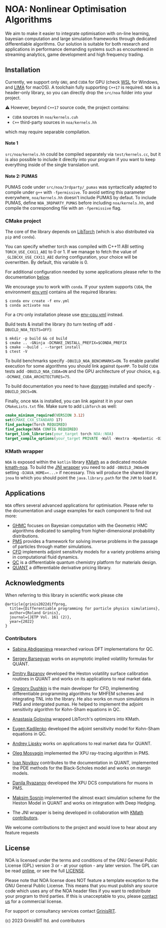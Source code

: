 # NOA: Nonlinear Optimisation Algorithms

We aim to make it easier to integrate optimisation with on-line learning, bayesian computation and 
large simulation frameworks through dedicated differentiable algorithms. 
Our solution is suitable for both research 
and applications in performance demanding systems 
such as encountered in streaming analytics, game development 
and high frequency trading.

## Installation 

Currently, we support only `GNU`, and `CUDA` for GPU 
(check [WSL](https://docs.nvidia.com/cuda/wsl-user-guide/index.html) for Windows,
and [LIMA](https://github.com/lima-vm/lima) for macOS).
A toolchain fully supporting `C++17` is required.
`NOA` is a header-only library, so you can directly 
drop the `src/noa` folder into your project.

:warning: However, beyond `C++17` source code, the project contains:
* `CUDA` sources in `noa/kernels.cuh`
* `C++` third-party sources in `noa/kernels.hh`

which may require separable compilation.

#### Note 1
`src/noa/kernels.hh` could be compiled separately via `test/kernels.cc`, but it is also possible to include it directly into your program if you want to keep everything inside of the single translation unit.
#### Note 2: PUMAS
PUMAS code under `src/noa/3rdparty/_pumas` was syntactically adapted to compile under `g++` with `-fpermissive`.
To avoid setting this parameter everywhere, `noa/kernels.hh` doesn't include PUMAS by defaut.
To include PUMAS, define `NOA_3RDPARTY_PUMAS` before including `noa/kernels.hh`, and compile the corresponding file with an `-fpermissive` flag.

### CMake project
The core of the library depends on 
[LibTorch](https://pytorch.org/get-started/locally) 
(which is also distributed via `pip` and `conda`).

You can specify whether torch was compiled with C++11 ABI 
setting `TORCH_USE_CXX11_ABI` to 0 or 1. 
If we manage to fetch the value of `_GLIBCXX_USE_CXX11_ABI`
during configuration, your choice will be overwritten.
By default, this variable is 0.


For additional configuration needed by some applications
please refer to the documentation [below](#applications).

We encourage you to work with `conda`. 
If your system supports `CUDA`, the environment [env.yml](env.yml) 
contains all the required libraries:
```
$ conda env create -f env.yml
$ conda activate noa
```
For a `CPU` only installation please use [env-cpu.yml](env-cpu.yml) instead.

Build tests & install the library 
(to turn testing off add `-DBUILD_NOA_TESTS=OFF`):
```
$ mkdir -p build && cd build
$ cmake .. -GNinja -DCMAKE_INSTALL_PREFIX=$CONDA_PREFIX
$ cmake --build . --target install
$ ctest -V
```
To build benchmarks specify `-DBUILD_NOA_BENCHMARKS=ON`. 
To enable parallel execution for some algorithms you should link against `OpenMP`.
To build `CUDA` tests add `-DBUILD_NOA_CUDA=ON` 
and the  GPU architecture of your choice,
e.g. `-DCMAKE_CUDA_ARCHITECTURES=75`.

To build documentation you need to have [doxygen](https://doxygen.nl/) installed and 
specify `-DBUILD_DOCS=ON`.

Finally, once `NOA` is installed, 
you can link against it in your own `CMakeLists.txt` file.
Make sure to add `LibTorch` as well:
```cmake
cmake_minimum_required(VERSION 3.12)
set(CMAKE_CXX_STANDARD 17)
find_package(Torch REQUIRED)
find_package(NOA CONFIG REQUIRED)
target_link_libraries(your_target torch NOA::NOA)
target_compile_options(your_target PRIVATE -Wall -Wextra -Wpedantic -O3)
```

### KMath wrapper
`NOA` is exposed within the `kotlin` library
[KMath](https://github.com/mipt-npm/kmath) as a dedicated module
[kmath-noa](https://github.com/mipt-npm/kmath/tree/feature/noa/kmath-noa).
To build the [JNI wrapper](jnoa) you need to add `-DBUILD_JNOA=ON` setting `-DJAVA_HOME=<...>` if necessary. 
This will produce the shared library `jnoa` to which
you should point the `java.library.path` for the `JVM` to load it.

## Applications

`NOA` offers several advanced applications for optimisation. 
Please refer to the documentation and usage examples 
for each component to find out more:
* [GHMC](docs/ghmc) focuses on Bayesian computation 
with the Geometric HMC algorithms dedicated to sampling 
from higher-dimensional probability distributions. 
* [PMS](docs/pms) provides a framework for solving inverse problems
in the passage of particles through matter simulations. 
* [CFD](docs/cfd) implements adjoint sensitivity models for a variety 
problems arising in computational fluid dynamics.
* [QC](docs/qc) is a differentiable quantum chemistry platform for materials design.
* [QUANT](docs/quant) a differentiable derivative 
pricing library.

## Acknowledgments

When referring to this library in scientific work please cite

```
@article{grinis2022diffprog,
  title={Differentiable programming for particle physics simulations},
  author={Roland Grinis},
  journal={JETP Vol. 161 (2)},
  year={2022}
}
```

### Contributors

* [Sabina Abdiganieva](https://github.com/abdiganieva) researched various DFT implementations 
for QC.

* [Sergey Barsegyan](https://github.com/scaevolabars) works on asymptotic implied 
volatility formulas for QUANT. 

* [Dmitry Bazanov](https://github.com/zugzvangg) developed the Heston volatility surface calibration
routines in QUANT and works on its applications to real market data. 

* [Gregory Dushkin](https://github.com/GregTheMadMonk) is the main developer for CFD, implementing 
differentiable programming algorithms for MHFEM schemes and integrating TNL into the library. 
He also works on muon simulations in PMS and intergrated pumas.
He helped to implement the adjoint sensitivity algorithm for Kohn-Sham equations in QC.

* [Anastasia Golovina](https://github.com/a-tass) wrapped LibTorch's optimizers
into KMath.

* [Eugen Kadilenko](https://github.com/ruthenium96) developed the adjoint sensitivity
model for Kohn-Sham equations in QC.

* [Andrey Lipsky](https://github.com/Molozey) works on applications to real
market data for QUANT.

* [Oleg Mosyagin](https://github.com/F5DXWsqPme) implemented the XPU ray-tracing
algorithm in PMS.

* [Ivan Novikov](https://github.com/mrFendel) contributes to the documentation
in QUANT, implemented the PDE methods for the Black-Scholes 
model and works on margin models.

* [Danila Ryazanov](https://github.com/DanilaSR) developed the XPU DCS 
computations for muons in PMS.

* [Maksim Sosnin](https://github.com/mmssss) implemented the almost exact simulation
scheme for the Heston Model in QUANT and works on integration with Deep Hedging.

* The JNI wrapper is being developed in collaboration with 
[KMath contributors](https://github.com/mipt-npm/kmath/graphs/contributors).

We welcome contributions to the project 
and would love to hear about any feature requests

## License

NOA is licensed under the terms and conditions of the GNU General
Public License (GPL) version 3 or - at your option - any later
version. The GPL can be read [online](https://www.gnu.org/licenses/gpl-3.0.en.html), 
or see the full [LICENSE](LICENSE).

Please note that NOA license does NOT feature a
template exception to the GNU General Public License. This means that
you must publish any source code which uses any of the NOA header
files if you want to redistribute your program to third parties. If
this is unacceptable to you, please [contact us](info@grinisrit.com) 
for a commercial license.

For support or consultancy services 
contact [GrinisRIT](https://www.grinisrit.com).

(c) 2023 GrinisRIT ltd. and contributors